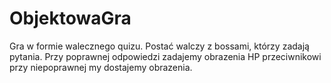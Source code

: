 # ObjektowaGra

Gra w formie walecznego quizu.
Postać walczy z bossami, którzy zadają pytania. 
Przy poprawnej odpowiedzi zadajemy obrazenia HP przeciwnikowi przy niepoprawnej my dostajemy obrazenia.
